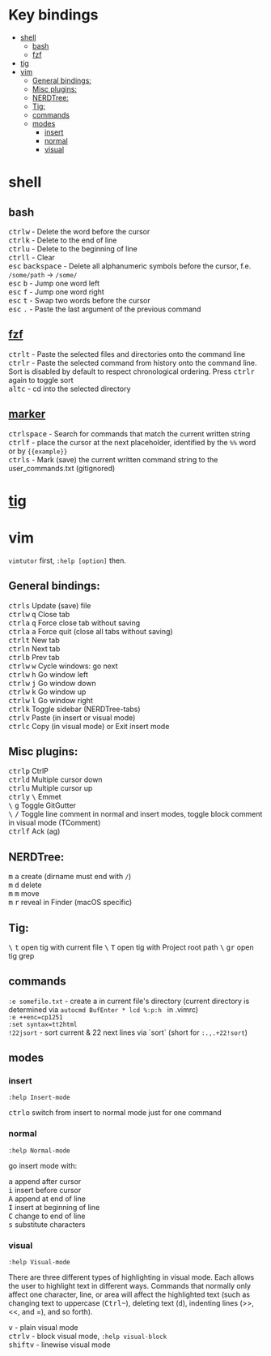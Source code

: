 # Key bindings

<!-- MarkdownTOC autolink=true autoanchor=true bracket=round depth=0 -->

- [shell](#shell)
    - [bash](#bash)
    - [fzf](#fzf)
- [tig](#tig)
- [vim](#vim)
    - [General bindings:](#general-bindings)
    - [Misc plugins:](#misc-plugins)
    - [NERDTree:](#nerdtree)
    - [Tig:](#tig-1)
    - [commands](#commands)
    - [modes](#modes)
        - [insert](#insert)
        - [normal](#normal)
        - [visual](#visual)

<!-- /MarkdownTOC -->

<a name="shell"></a>
# shell

<a name="bash"></a>
## bash

<kbd>ctrl</kbd><kbd>w</kbd> - Delete the word before the cursor  
<kbd>ctrl</kbd><kbd>k</kbd> - Delete to the end of line  
<kbd>ctrl</kbd><kbd>u</kbd> - Delete to the beginning of line  
<kbd>ctrl</kbd><kbd>l</kbd> - Clear  
<kbd>esc</kbd> <kbd>backspace</kbd> - Delete all alphanumeric symbols before the cursor, f.e. `/some/path` -> `/some/`  
<kbd>esc</kbd> <kbd>b</kbd> - Jump one word left  
<kbd>esc</kbd> <kbd>f</kbd> - Jump one word right  
<kbd>esc</kbd> <kbd>t</kbd> - Swap two words before the cursor  
<kbd>esc</kbd> <kbd>.</kbd> - Paste the last argument of the previous command  

<a name="fzf"></a>
## [fzf](https://github.com/junegunn/fzf)
<kbd>ctrl</kbd><kbd>t</kbd> - Paste the selected files and directories onto the command line  
<kbd>ctrl</kbd><kbd>r</kbd> - Paste the selected command from history onto the command line. Sort is disabled by default to respect chronological ordering. Press <kbd>ctrl</kbd><kbd>r</kbd> again to toggle sort  
<kbd>alt</kbd><kbd>c</kbd> - cd into the selected directory  

<a name="marker"></a>
## [marker](http://pindexis.github.io/marker/)
<kbd>ctrl</kbd><kbd>space</kbd> - Search for commands that match the current written string  
<kbd>ctrl</kbd><kbd>f</kbd> - place the cursor at the next placeholder, identified by the `%%` word or by `{{example}}`  
<kbd>ctrl</kbd><kbd>s</kbd> - Mark (save) the current written command string to the user_commands.txt (gitignored)  

<a name="tig"></a>
# [tig](http://jonas.nitro.dk/tig/manual.html#keys)

<a name="vim"></a>
# vim

`vimtutor` first, `:help [option]` then.

<a name="general-bindings"></a>
## General bindings:

<kbd>ctrl</kbd><kbd>s</kbd> Update (save) file  
<kbd>ctrl</kbd><kbd>w</kbd> <kbd>q</kbd> Close tab  
<kbd>ctrl</kbd><kbd>a</kbd> <kbd>q</kbd> Force close tab without saving  
<kbd>ctrl</kbd><kbd>a</kbd> <kbd>a</kbd> Force quit (close all tabs without saving)  
<kbd>ctrl</kbd><kbd>t</kbd> New tab  
<kbd>ctrl</kbd><kbd>n</kbd> Next tab  
<kbd>ctrl</kbd><kbd>b</kbd> Prev tab  
<kbd>ctrl</kbd><kbd>w</kbd> <kbd>w</kbd> Cycle windows: go next  
<kbd>ctrl</kbd><kbd>w</kbd> <kbd>h</kbd> Go window left  
<kbd>ctrl</kbd><kbd>w</kbd> <kbd>j</kbd> Go window down  
<kbd>ctrl</kbd><kbd>w</kbd> <kbd>k</kbd> Go window up  
<kbd>ctrl</kbd><kbd>w</kbd> <kbd>l</kbd> Go window right  
<kbd>ctrl</kbd><kbd>k</kbd> Toggle sidebar (NERDTree-tabs)  
<kbd>ctrl</kbd><kbd>v</kbd> Paste (in insert or visual mode)  
<kbd>ctrl</kbd><kbd>c</kbd> Copy (in visual mode) or Exit insert mode  

<a name="misc-plugins"></a>
## Misc plugins:

<kbd>ctrl</kbd><kbd>p</kbd> CtrlP  
<kbd>ctrl</kbd><kbd>d</kbd> Multiple cursor down  
<kbd>ctrl</kbd><kbd>u</kbd> Multiple cursor up  
<kbd>ctrl</kbd><kbd>y</kbd> <kbd>\\</kbd> Emmet  
<kbd>\\</kbd> <kbd>g</kbd> Toggle GitGutter  
<kbd>\\</kbd> <kbd>/</kbd> Toggle line comment in normal and insert modes, toggle block comment in visual mode (TComment)  
<kbd>ctrl</kbd><kbd>f</kbd> Ack (ag)  

<a name="nerdtree"></a>
## NERDTree:

<kbd>m</kbd> <kbd>a</kbd> create (dirname must end with `/`)  
<kbd>m</kbd> <kbd>d</kbd> delete  
<kbd>m</kbd> <kbd>m</kbd> move  
<kbd>m</kbd> <kbd>r</kbd> reveal in Finder (macOS specific)  

<a name="tig-1"></a>
## Tig:

<kbd>\\</kbd> <kbd>t</kbd> open tig with current file
<kbd>\\</kbd> <kbd>T</kbd> open tig with Project root path
<kbd>\\</kbd> <kbd>gr</kbd> open tig grep

<a name="commands"></a>
## commands

`:e somefile.txt` - create a in current file's directory (current directory is determined via `autocmd BufEnter * lcd %:p:h ` in .vimrc)  
`:e ++enc=cp1251`  
`:set syntax=tt2html`  
`!22jsort` - sort current & 22 next lines via \`sort\` (short for `:.,.+22!sort`)  

<a name="modes"></a>
## modes

<a name="insert"></a>
### insert

`:help Insert-mode`

<kbd>ctrl</kbd><kbd>o</kbd> switch from insert to normal mode just for one command

<a name="normal"></a>
### normal

`:help Normal-mode`

go insert mode with:

<kbd>a</kbd> append after cursor  
<kbd>i</kbd> insert before cursor  
<kbd>A</kbd> append at end of line  
<kbd>I</kbd> insert at beginning of line  
<kbd>C</kbd> change to end of line  
<kbd>s</kbd> substitute characters  

<a name="visual"></a>
### visual

`:help Visual-mode`

There are three different types of highlighting in visual mode. Each allows the user to highlight text in different ways. Commands that normally only affect one character, line, or area will affect the highlighted text (such as changing text to uppercase (<kbd>Ctrl</kbd><kbd>~</kbd>), deleting text (<kbd>d</kbd>), indenting lines (>>, <<, and =), and so forth).

<kbd>v</kbd> - plain visual mode  
<kbd>ctrl</kbd><kbd>v</kbd> - block visual mode, `:help visual-block`  
<kbd>shift</kbd><kbd>v</kbd> - linewise visual mode  




